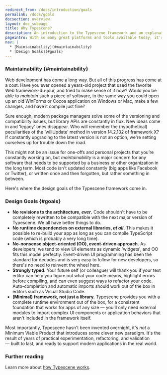 ```yaml
---
redirect_from: /docs/introduction/goals
permalink: /docs/goals
docsection: overview
layout: doc_subpage
title: Why Typescene?
description: An introduction to the Typescene framework and an explanation of its design principles.
pageintro: With so many great platforms and tools available today, it's easier than ever to build an interactive Web application. So why do we need yet _another_ framework to choose from?
nav: |
  * [Maintainability](#maintainability)
  * [Design Goals](#goals)
---
```


### Maintainability {#maintainability}

Web development has come a long way. But all of this progress has come at a cost. Have you ever opened a years-old project that used the favorite Web framework-du-jour, and tried to make sense of it now? Would you be able to _maintain_ such a piece of software, in the same way you could open up an old WinForms or Cocoa application on Windows or Mac, make a few changes, and have it compile just fine?

Sure enough, modern package managers solve some of the versioning and compatibility issues, but library APIs are constantly in flux. New ideas come in and 'legacy' ones disappear. Who will remember the (hypothetical) peculiarities of the ‘willUpdate’ method in version 14.2.132 of framework X? If constantly upgrading to the latest version is not an option, we're setting ourselves up for trouble down the road.

This might not be an issue for one-offs and personal projects that you’re constantly working on, but _maintainability_ is a major concern for any software that needs to be supported by a business or other organization in the long term. Most code isn't updated constantly (big apps like Facebook or Twitter), or written once and then forgotten, but rather something in between.

Here's where the design goals of the Typescene framework come in.

### Design Goals {#goals}

* __No revisions to the architecture, *ever*.__ Code shouldn't have to be completely rewritten to be compatible with the next major version of Typescene. We all have better things to do.
* __No runtime dependencies on external libraries, *at all*.__ This makes it possible to re-build your app as long as you can compile TypeScript code (which is probably a very long time).
* __No-nonsense object-oriented (OO), event-driven approach.__ As developers, we tend to view UI elements as dynamic 'widgets', and OO fits this model perfectly. Event-driven UI programming has been the standard for decades and is very easy to follow for new developers, so there's no need to reinvent the wheel here.
* __Strongly typed.__ Your future self (or colleague) will thank you if your text editor can help you figure out what your code means, highlight errors before compiling, and can even suggest ways to refactor your code. Auto-completion and automatic imports should work out of the box in editors such as Visual Studio Code.
* __(Minimal) framework, not just a library.__ Typescene provides you with a complete runtime environment out of the box, for a consistent foundation that works for apps of any size — you'll only need external modules to import complex UI components or application behaviors that aren't included in the framework itself.

Most importantly, Typescene hasn't been invented overnight, it's _not_ a Minimum Viable Product that introduces some clever new paradigm. It's the result of years of practical experimentation, refactoring, and validation — built to last, and ready to support modern applications in the real world.

### Further reading

Learn more about [how Typescene works](/docs/introduction).
